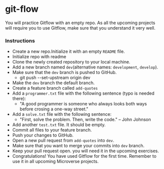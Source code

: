 # git-flow
You will practice Gitflow with an empty repo. As all the upcoming projects will require you to use Gitflow, make sure that you understand it very well.

### Instructions
- Create a new repo.Initialize it with an empty `README` file.
- Initialize repo with readme
- Clone the newly created repository to your local machine.
- Add a new branch named `dev`(alternative names: `development`, `develop`).
- Make sure that the `dev` branch is pushed to GitHub.
  - git push --set-upstream origin dev
- Make the `dev` branch the default branch.
- Create a feature branch called `add-quotes`
- Add a `programmer.txt` file with the following sentence (typo is needed there):
    - "A good programmer is someone who always looks both ways before crosing a one-way street."
- Add a `solve.txt` file with the following sentence:
    - "First, solve the problem. Then, write the code." – John Johnson
- Add another `test.txt` file. It should be empty.
- Commit all files to your feature branch.
- Push your changes to GitHub.
- Open a new pull request from `add-quotes` into `dev`.
- Make sure that you want to merge your commits into `dev` branch.
- Keep your pull request open. you will need it in the upcoming exercises.
- Congratulations! You have used Gitflow for the first time. Remember to use it in all upcoming Microverse projects.
